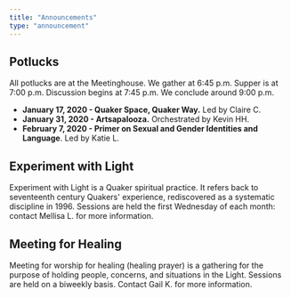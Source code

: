 ```yaml
---
title: "Announcements"
type: "announcement"
---
```


## Potlucks

All potlucks are at the Meetinghouse. We gather at 6:45 p.m. Supper is at
7:00 p.m. Discussion begins at 7:45 p.m. We conclude around 9:00 p.m.

* **January 17, 2020 - Quaker Space, Quaker Way.** Led by Claire C.
* **January 31, 2020 - Artsapalooza.** Orchestrated by Kevin HH.
* **February 7, 2020 - Primer on Sexual and Gender Identities and Language**.  Led by Katie L.


## Experiment with Light

Experiment with Light is a Quaker spiritual practice. It refers back to
seventeenth century Quakers' experience, rediscovered as a systematic
discipline in 1996.  Sessions are held the first Wednesday of each month:
contact Mellisa L. for more information.

## Meeting for Healing

Meeting for worship for healing (healing prayer) is a gathering for the purpose
of holding people, concerns, and situations in the Light.  Sessions are held on a 
biweekly basis.  Contact Gail K. for more information.
